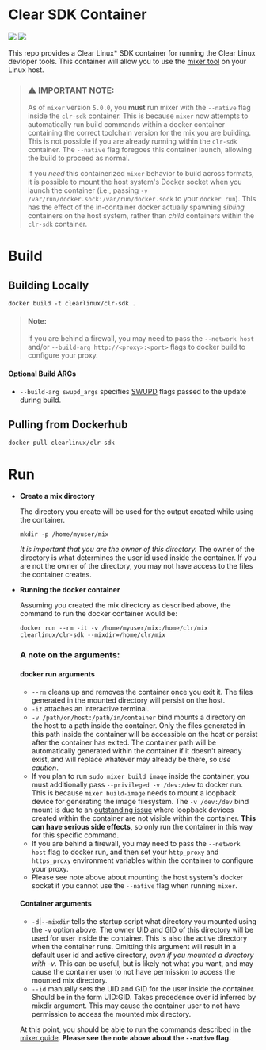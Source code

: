 # Clear SDK Container
[![](https://images.microbadger.com/badges/image/clearlinux/clr-sdk.svg)](http://microbadger.com/images/clearlinux/clr-sdk "Get your own image badge on microbadger.com")
[![](https://images.microbadger.com/badges/version/clearlinux/clr-sdk.svg)](http://microbadger.com/images/clearlinux/clr-sdk "Get your own version badge on microbadger.com")

This repo provides a Clear Linux* SDK container for running the Clear Linux devloper tools. This container will allow you to use the [mixer tool](https://clearlinux.org/features/mixer) on your Linux host.

> ### :warning: **IMPORTANT NOTE:**
> As of `mixer` version `5.0.0`, you **must** run mixer with the `--native` flag
> inside the `clr-sdk` container. This is because `mixer` now attempts to
> automatically run build commands within a docker container containing the
> correct toolchain version for the mix you are building. This is not possible
> if you are already running within the `clr-sdk` container. The `--native` flag
> foregoes this container launch, allowing the build to proceed as normal.
>
> If you _need_ this containerized `mixer` behavior to build across formats, it
> is possible to mount the host system's Docker socket when you launch the
> container (i.e., passing `-v /var/run/docker.sock:/var/run/docker.sock` to
> your `docker run`). This has the effect of the in-container docker actually
> spawning _sibling_ containers on the host system, rather than _child_
> containers within the `clr-sdk` container.

# Build
## Building Locally 

```
docker build -t clearlinux/clr-sdk .
```
> #### Note:
> If you are behind a firewall, you may need to pass the `--network host` and/or `--build-arg http://<proxy>:<port>` flags to docker build to configure your proxy.

#### Optional Build ARGs
* `--build-arg swupd_args` specifies [SWUPD](https://clearlinux.org/documentation/swupdate_how_to_run_the_updater.html) flags passed to the update during build.
## Pulling from Dockerhub
```
docker pull clearlinux/clr-sdk
```

# Run
* **Create a mix directory**
  
  The directory you create will be used for the output created while using the container.
  ```
  mkdir -p /home/myuser/mix
  ```
  *It is important that you are the owner of this directory.* The owner of the
  directory is what determines the user id used inside the container. If you
  are not the owner of the directory, you may not have access to the files the
  container creates.
* **Running the docker container**
  
  Assuming you created the mix directory as described above, the command to
  run the docker container would be:
  ```
  docker run --rm -it -v /home/myuser/mix:/home/clr/mix clearlinux/clr-sdk --mixdir=/home/clr/mix
  ```
  ### A note on the arguments:
  #### docker run arguments
  * `--rm` cleans up and removes the container once you exit it. The files
    generated in the mounted directory will persist on the host.
  * `-it` attaches an interactive terminal.
  * `-v /path/on/host:/path/in/container` bind mounts a directory on the host
    to a path inside the container. Only the files generated in this path 
    inside the container will be accessible on the host or persist after
    the container has exited. The container path will be automatically
    generated within the container if it doesn't already exist, and will
    replace whatever may already be there, so _use caution_.
  * If you plan to run `sudo mixer build image` inside the container, you
    must additionally pass `--privileged -v /dev:/dev` to docker run. This is
    because `mixer build-image` needs to mount a loopback device for generating
    the image filesystem. The `-v /dev:/dev` bind mount is due to an [outstanding
    issue](https://github.com/moby/moby/issues/27886) where loopback devices
    created within the container are not visible within the container. **This
    can have serious side effects**, so only run the container in this way for
    this specific command.
  * If you are behind a firewall, you may need to pass the `--network host`
    flag to docker run, and then set your `http_proxy` and `https_proxy`
    environment variables within the container to configure your proxy.
  * Please see note above about mounting the host system's docker socket if
    you cannot use the `--native` flag when running `mixer`.
  #### Container arguments
  * `-d`|`--mixdir` tells the startup script what directory you mounted using
    the `-v` option above. The owner UID and GID of this directory will be
    used for user inside the container. This is also the active directory when
    the container runs. Omitting this argument will result in a default user
    id and active directory, _even if you mounted a directory with -v_. This
    can be useful, but is likely not what you want, and may cause the container
    user to not have permission to access the mounted mix directory.
  * `--id` manually sets the UID and GID for the user inside the container. 
    Should be in the form UID:GID. Takes precedence over id inferred by
    mixdir argument. This may cause the container user to not have permission
    to access the mounted mix directory.
  
  At this point, you should be able to run the commands described in the
  [mixer guide](https://clearlinux.org/documentation/clear-linux/guides/maintenance/mixer.html).
  **Please see the note above about the `--native` flag.**
